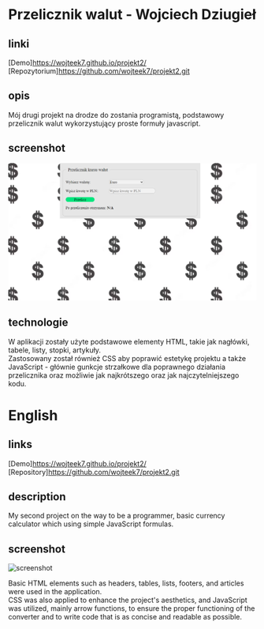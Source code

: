 # Przelicznik walut - Wojciech Dziugieł

## linki 
[Demo]https://wojteek7.github.io/projekt2/ <br />
[Repozytorium]https://github.com/wojteek7/projekt2.git

## opis
Mój drugi projekt na drodze do zostania programistą, podstawowy przelicznik walut wykorzystujący proste formuły javascript.

## screenshot
![screenshot](screenreadme.png)

## technologie

W aplikacji zostały użyte podstawowe elementy HTML, takie jak nagłówki, tabele, listy, stopki, artykuły. </br> Zastosowany został również CSS aby poprawić estetykę projektu a także JavaScript - głównie gunkcje strzałkowe dla poprawnego działania przelicznika oraz możliwie jak najkrótszego oraz jak najczytelniejszego kodu. 

# English

## links
[Demo]https://wojteek7.github.io/projekt2/ <br />
[Repository]https://github.com/wojteek7/projekt2.git

## description
My second project on the way to be a programmer, basic currency calculator which using simple JavaScript formulas.

## screenshot
![screenshot](https://photos.app.goo.gl/fgWSm6sU4cayaHFE9)

Basic HTML elements such as headers, tables, lists, footers, and articles were used in the application. </br> CSS was also applied to enhance the project's aesthetics, and JavaScript was utilized, mainly arrow functions, to ensure the proper functioning of the converter and to write code that is as concise and readable as possible.
